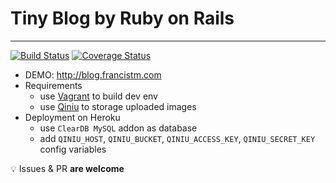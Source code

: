 # Tiny Blog by Ruby on Rails

---

[![Build Status](https://travis-ci.org/francistm/rails-blog.svg?branch=master)](https://travis-ci.org/francistm/rails-blog)
[![Coverage Status](https://coveralls.io/repos/github/francistm/rails-blog/badge.svg?branch=master)](https://coveralls.io/github/francistm/rails-blog?branch=master)

- DEMO: <http://blog.francistm.com>
- Requirements
  - use [Vagrant](https://www.vagrantup.com/) to build dev env
  - use [Qiniu](http://qiniu.com/) to storage uploaded images
- Deployment on Heroku
  - use `ClearDB MySQL` addon as database
  - add `QINIU_HOST`, `QINIU_BUCKET`, `QINIU_ACCESS_KEY`, `QINIU_SECRET_KEY` config variables


:bulb: Issues & PR **are welcome**
